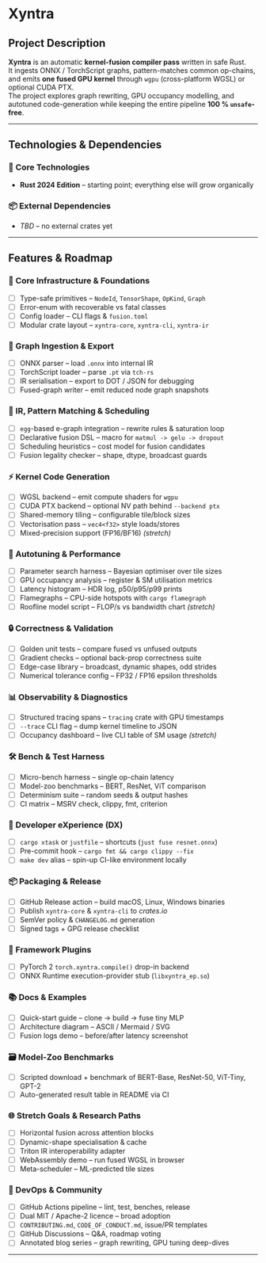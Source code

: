 # Xyntra

## Project Description  
**Xyntra** is an automatic **kernel-fusion compiler pass** written in safe Rust.  
It ingests ONNX / TorchScript graphs, pattern-matches common op-chains, and emits **one fused GPU kernel** through `wgpu` (cross-platform WGSL) or optional CUDA PTX.  
The project explores graph rewriting, GPU occupancy modelling, and autotuned code-generation while keeping the entire pipeline **100 % `unsafe`-free**.

---

## Technologies & Dependencies

### **🦀 Core Technologies**
- **Rust 2024 Edition** – starting point; everything else will grow organically

### **📦 External Dependencies**
- _TBD_ – no external crates yet

---

## Features & Roadmap

### **🔧 Core Infrastructure & Foundations**
- [ ] Type-safe primitives – `NodeId`, `TensorShape`, `OpKind`, `Graph`
- [ ] Error-enum with recoverable vs fatal classes  
- [ ] Config loader – CLI flags & `fusion.toml`
- [ ] Modular crate layout – `xyntra-core`, `xyntra-cli`, `xyntra-ir`

### **📡 Graph Ingestion & Export**
- [ ] ONNX parser – load `.onnx` into internal IR  
- [ ] TorchScript loader – parse `.pt` via `tch-rs`
- [ ] IR serialisation – export to DOT / JSON for debugging  
- [ ] Fused-graph writer – emit reduced node graph snapshots

### **🧩 IR, Pattern Matching & Scheduling**
- [ ] `egg`-based e-graph integration – rewrite rules & saturation loop  
- [ ] Declarative fusion DSL – macro for `matmul -> gelu -> dropout`
- [ ] Scheduling heuristics – cost model for fusion candidates  
- [ ] Fusion legality checker – shape, dtype, broadcast guards

### **⚡ Kernel Code Generation**
- [ ] WGSL backend – emit compute shaders for `wgpu`  
- [ ] CUDA PTX backend – optional NV path behind `--backend ptx`
- [ ] Shared-memory tiling – configurable tile/block sizes  
- [ ] Vectorisation pass – `vec4<f32>` style loads/stores  
- [ ] Mixed-precision support (FP16/BF16) _(stretch)_

### **🚀 Autotuning & Performance**
- [ ] Parameter search harness – Bayesian optimiser over tile sizes  
- [ ] GPU occupancy analysis – register & SM utilisation metrics  
- [ ] Latency histogram – HDR log, p50/p95/p99 prints  
- [ ] Flamegraphs – CPU-side hotspots with `cargo flamegraph`
- [ ] Roofline model script – FLOP/s vs bandwidth chart _(stretch)_

### **🔒 Correctness & Validation**
- [ ] Golden unit tests – compare fused vs unfused outputs  
- [ ] Gradient checks – optional back-prop correctness suite  
- [ ] Edge-case library – broadcast, dynamic shapes, odd strides  
- [ ] Numerical tolerance config – FP32 / FP16 epsilon thresholds

### **📊 Observability & Diagnostics**
- [ ] Structured tracing spans – `tracing` crate with GPU timestamps  
- [ ] `--trace` CLI flag – dump kernel timeline to JSON  
- [ ] Occupancy dashboard – live CLI table of SM usage _(stretch)_

### **🛠️ Bench & Test Harness**
- [ ] Micro-bench harness – single op-chain latency  
- [ ] Model-zoo benchmarks – BERT, ResNet, ViT comparison  
- [ ] Determinism suite – random seeds & output hashes  
- [ ] CI matrix – MSRV check, clippy, fmt, criterion

### **🧰 Developer eXperience (DX)**
- [ ] `cargo xtask` or `justfile` – shortcuts (`just fuse resnet.onnx`)  
- [ ] Pre-commit hook – `cargo fmt && cargo clippy --fix`  
- [ ] `make dev` alias – spin-up CI-like environment locally

### **📦 Packaging & Release**
- [ ] GitHub Release action – build macOS, Linux, Windows binaries  
- [ ] Publish `xyntra-core` & `xyntra-cli` to *crates.io*  
- [ ] SemVer policy & `CHANGELOG.md` generation  
- [ ] Signed tags + GPG release checklist

### **🔗 Framework Plugins**
- [ ] PyTorch 2 `torch.xyntra.compile()` drop-in backend  
- [ ] ONNX Runtime execution-provider stub (`libxyntra_ep.so`)

### **📚 Docs & Examples**
- [ ] Quick-start guide – clone → build → fuse tiny MLP  
- [ ] Architecture diagram – ASCII / Mermaid / SVG  
- [ ] Fusion logs demo – before/after latency screenshot

### **🗃️ Model-Zoo Benchmarks**
- [ ] Scripted download + benchmark of BERT-Base, ResNet-50, ViT-Tiny, GPT-2  
- [ ] Auto-generated result table in README via CI

### **🌐 Stretch Goals & Research Paths**
- [ ] Horizontal fusion across attention blocks  
- [ ] Dynamic-shape specialisation & cache  
- [ ] Triton IR interoperability adapter  
- [ ] WebAssembly demo – run fused WGSL in browser  
- [ ] Meta-scheduler – ML-predicted tile sizes

### **🤝 DevOps & Community**
- [ ] GitHub Actions pipeline – lint, test, benches, release  
- [ ] Dual MIT / Apache-2 licence – broad adoption  
- [ ] `CONTRIBUTING.md`, `CODE_OF_CONDUCT.md`, issue/PR templates  
- [ ] GitHub Discussions – Q&A, roadmap voting  
- [ ] Annotated blog series – graph rewriting, GPU tuning deep-dives

---

